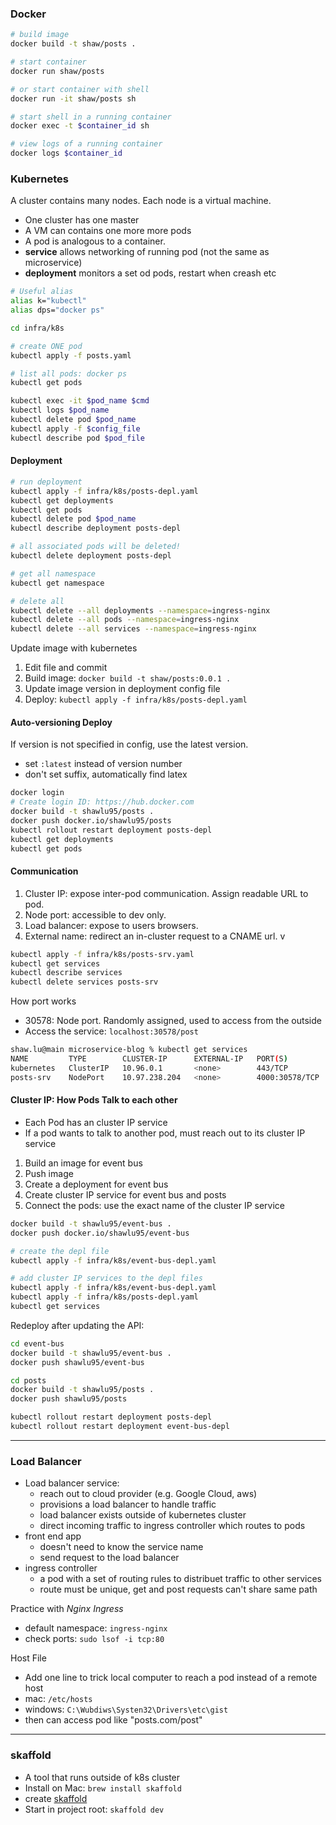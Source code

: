 ### Docker

```bash
# build image
docker build -t shaw/posts .

# start container
docker run shaw/posts

# or start container with shell
docker run -it shaw/posts sh

# start shell in a running container
docker exec -t $container_id sh

# view logs of a running container
docker logs $container_id
```

### Kubernetes

A cluster contains many nodes. Each node is a virtual machine.

- One cluster has one master
- A VM can contains one more more pods
- A pod is analogous to a container.
- **service** allows networking of running pod (not the same as microservice)
- **deployment** monitors a set od pods, restart when creash etc

```bash
# Useful alias
alias k="kubectl"
alias dps="docker ps"

cd infra/k8s

# create ONE pod
kubectl apply -f posts.yaml

# list all pods: docker ps
kubectl get pods

kubectl exec -it $pod_name $cmd
kubectl logs $pod_name
kubectl delete pod $pod_name
kubectl apply -f $config_file
kubectl describe pod $pod_file
```

#### Deployment

```bash
# run deployment
kubectl apply -f infra/k8s/posts-depl.yaml
kubectl get deployments
kubectl get pods
kubectl delete pod $pod_name
kubectl describe deployment posts-depl

# all associated pods will be deleted!
kubectl delete deployment posts-depl

# get all namespace
kubectl get namespace

# delete all
kubectl delete --all deployments --namespace=ingress-nginx
kubectl delete --all pods --namespace=ingress-nginx
kubectl delete --all services --namespace=ingress-nginx
```

Update image with kubernetes

1. Edit file and commit
2. Build image: `docker build -t shaw/posts:0.0.1 .`
3. Update image version in deployment config file
4. Deploy: `kubectl apply -f infra/k8s/posts-depl.yaml`

#### Auto-versioning Deploy

If version is not specified in config, use the latest version.

- set `:latest` instead of version number
- don't set suffix, automatically find latex

```bash
docker login
# Create login ID: https://hub.docker.com
docker build -t shawlu95/posts .
docker push docker.io/shawlu95/posts
kubectl rollout restart deployment posts-depl
kubectl get deployments
kubectl get pods
```

#### Communication

1. Cluster IP: expose inter-pod communication. Assign readable URL to pod.
2. Node port: accessible to dev only.
3. Load balancer: expose to users browsers.
4. External name: redirect an in-cluster request to a CNAME url. v

```bash
kubectl apply -f infra/k8s/posts-srv.yaml
kubectl get services
kubectl describe services
kubectl delete services posts-srv
```

How port works

- 30578: Node port. Randomly assigned, used to access from the outside
- Access the service: `localhost:30578/post`

```bash
shaw.lu@main microservice-blog % kubectl get services
NAME         TYPE        CLUSTER-IP      EXTERNAL-IP   PORT(S)          AGE
kubernetes   ClusterIP   10.96.0.1       <none>        443/TCP          24h
posts-srv    NodePort    10.97.238.204   <none>        4000:30578/TCP   38s
```

#### Cluster IP: How Pods Talk to each other

- Each Pod has an cluster IP service
- If a pod wants to talk to another pod, must reach out to its cluster IP service

1. Build an image for event bus
2. Push image
3. Create a deployment for event bus
4. Create cluster IP service for event bus and posts
5. Connect the pods: use the exact name of the cluster IP service

```bash
docker build -t shawlu95/event-bus .
docker push docker.io/shawlu95/event-bus

# create the depl file
kubectl apply -f infra/k8s/event-bus-depl.yaml

# add cluster IP services to the depl files
kubectl apply -f infra/k8s/event-bus-depl.yaml
kubectl apply -f infra/k8s/posts-depl.yaml
kubectl get services
```

Redeploy after updating the API:

```bash
cd event-bus
docker build -t shawlu95/event-bus .
docker push shawlu95/event-bus

cd posts
docker build -t shawlu95/posts .
docker push shawlu95/posts

kubectl rollout restart deployment posts-depl
kubectl rollout restart deployment event-bus-depl
```

---

### Load Balancer

- Load balancer service:
  - reach out to cloud provider (e.g. Google Cloud, aws)
  - provisions a load balancer to handle traffic
  - load balancer exists outside of kubernetes cluster
  - direct incoming traffic to ingress controller which routes to pods
- front end app
  - doesn't need to know the service name
  - send request to the load balancer
- ingress controller
  - a pod with a set of routing rules to distribuet traffic to other services
  - route must be unique, get and post requests can't share same path

Practice with _Nginx Ingress_

- default namespace: `ingress-nginx`
- check ports: `sudo lsof -i tcp:80`

Host File

- Add one line to trick local computer to reach a pod instead of a remote host
- mac: `/etc/hosts`
- windows: `C:\Wubdiws\Systen32\Drivers\etc\gist`
- then can access pod like "posts.com/post"

---

### skaffold

- A tool that runs outside of k8s cluster
- Install on Mac: `brew install skaffold`
- create [skaffold](./infra/k8s/skaffold.yaml)
- Start in project root: `skaffold dev`
